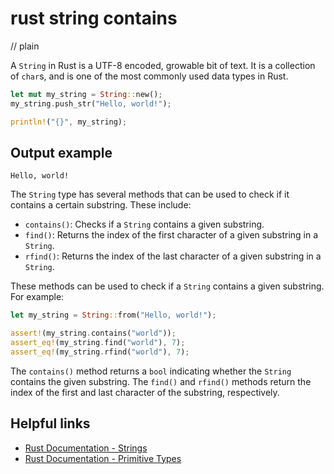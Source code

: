 # rust string contains
// plain

A `String` in Rust is a UTF-8 encoded, growable bit of text. It is a collection of `char`s, and is one of the most commonly used data types in Rust.

```rust
let mut my_string = String::new();
my_string.push_str("Hello, world!");

println!("{}", my_string);
```

## Output example

```
Hello, world!
```

The `String` type has several methods that can be used to check if it contains a certain substring. These include:

- `contains()`: Checks if a `String` contains a given substring.
- `find()`: Returns the index of the first character of a given substring in a `String`.
- `rfind()`: Returns the index of the last character of a given substring in a `String`.

These methods can be used to check if a `String` contains a given substring. For example:

```rust
let my_string = String::from("Hello, world!");

assert!(my_string.contains("world"));
assert_eq!(my_string.find("world"), 7);
assert_eq!(my_string.rfind("world"), 7);
```

The `contains()` method returns a `bool` indicating whether the `String` contains the given substring. The `find()` and `rfind()` methods return the index of the first and last character of the substring, respectively.

## Helpful links

- [Rust Documentation - Strings](https://doc.rust-lang.org/std/string/struct.String.html)
- [Rust Documentation - Primitive Types](https://doc.rust-lang.org/book/ch03-02-data-types.html#primitive-types)